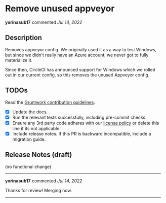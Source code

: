 # Remove unused appveyor

**yorinasub17** commented *Jul 14, 2022*

<!-- Prepend '[WIP]' to the title if this PR is still a work-in-progress. Remove it when it is ready for review! -->

## Description

Removes appveyor config. We originally used it as a way to test Windows, but since we didn't really have an Azure account, we never got to fully materialize it.

Since then, CircleCI has announced support for Windows which we rolled out in our current config, so this removes the unused Appveyor config.

<!-- Description of the changes introduced by this PR. -->

## TODOs

Read the [Gruntwork contribution guidelines](https://gruntwork.notion.site/Gruntwork-Coding-Methodology-02fdcd6e4b004e818553684760bf691e).

- [x] Update the docs.
- [x] Run the relevant tests successfully, including pre-commit checks.
- [x] Ensure any 3rd party code adheres with our [license policy](https://www.notion.so/gruntwork/Gruntwork-licenses-and-open-source-usage-policy-f7dece1f780341c7b69c1763f22b1378) or delete this line if its not applicable.
- [x] Include release notes. If this PR is backward incompatible, include a migration guide.

## Release Notes (draft)

<!-- One-line description of the PR that can be included in the final release notes. -->
(no functional change)
<br />
***


**yorinasub17** commented *Jul 14, 2022*

Thanks for review! Merging now.
***

